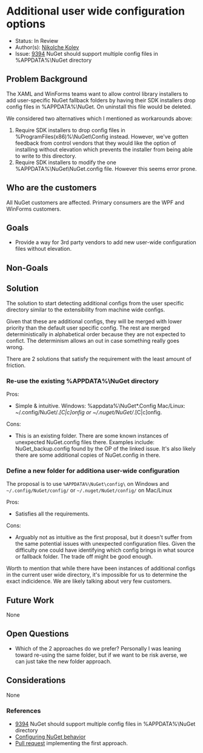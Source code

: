 
# Additional user wide configuration options

* Status: In Review
* Author(s): [Nikolche Kolev](https://github.com/nkolev92)
* Issue: [9394](https://github.com/NuGet/Home/issues/9394) NuGet should support multiple config files in %APPDATA%\NuGet directory

## Problem Background

The XAML and WinForms teams want to allow control library installers to add user-specific NuGet fallback folders by having their SDK installers drop config files in %APPDATA%\NuGet. On uninstall this file would be deleted.

We considered two alternatives which I mentioned as workarounds above:

1. Require SDK installers to drop config files in %ProgramFiles(x86)%\NuGet\Config instead. However, we've gotten feedback from control vendors that they would like the option of installing without elevation which prevents the installer from being able to write to this directory.
1. Require SDK installers to modify the one %APPDATA%\NuGet\NuGet.config file. However this seems error prone.

## Who are the customers

All NuGet customers are affected. Primary consumers are the WPF and WinForms customers.

## Goals

* Provide a way for 3rd party vendors to add new user-wide configuration files without elevation.

## Non-Goals

## Solution

The solution to start detecting additional configs from the user specific directory similar to the extensibility from machine wide configs.

Given that these are additional configs, they will be merged with lower priority than the default user specific config. The rest are merged deterministically in alphabetical order because they are not expected to confict.
The determinism allows an out in case something really goes wrong.

There are 2 solutions that satisfy the requirement with the least amount of friction.

### Re-use the existing %APPDATA%\NuGet directory

Pros:

* Simple & intuitive. Windows: %appdata%\NuGet\*.Config
Mac/Linux: ~/.config/NuGet/*.[C|c]onfig or ~/.nuget/NuGet/*.[C|c]onfig.

Cons:

* This is an existing folder. There are some known instances of unexpected NuGet.config files there. Examples include: NuGet_backup.config found by the OP of the linked issue. It's also likely there are some additional copies of NuGet.config in there.

### Define a new folder for additiona user-wide configuration

The proposal is to use `%APPDATA%\NuGet\config\` on Windows and `~/.config/NuGet/config/` or `~/.nuget/NuGet/config/` on Mac/Linux


Pros:

* Satisfies all the requirements.

Cons:

* Arguably not as intuitive as the first proposal, but it doesn't suffer from the same potential issues with unexpected configuration files. Given the difficulty one could have identifying which config brings in what source or fallback folder. The trade off might be good enough.

Worth to mention that while there have been instances of additional configs in the current user wide directory, it's impossible for us to determine the exact indicidence. We are likely talking about very few customers.

## Future Work

None

## Open Questions

* Which of the 2 approaches do we prefer? Personally I was leaning toward re-using the same folder, but if we want to be risk averse, we can just take the new folder approach.

## Considerations

None

### References

* [9394](https://github.com/NuGet/Home/issues/9394) NuGet should support multiple config files in %APPDATA%\NuGet directory
* [Configuring NuGet behavior](https://docs.microsoft.com/en-us/nuget/consume-packages/configuring-nuget-behavior#config-file-locations-and-uses)
* [Pull request](https://github.com/NuGet/NuGet.Client/pull/3421) implementing the first approach.
